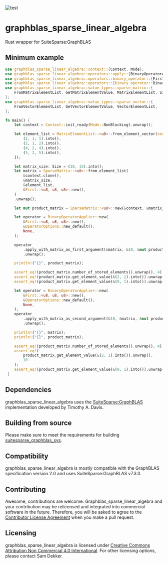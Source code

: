 ![test](https://github.com/code-sam/graphblas_sparse_linear_algebra/actions/workflows/test_main.yml/badge.svg?branch=main)
# graphblas_sparse_linear_algebra
Rust wrapper for SuiteSparse:GraphBLAS

## Minimum example
```rust
use graphblas_sparse_linear_algebra::context::{Context, Mode};
use graphblas_sparse_linear_algebra::operators::apply::{BinaryOperatorApplier, BinaryOperatorApplierTrait};
use graphblas_sparse_linear_algebra::operators::binary_operator::{First};
use graphblas_sparse_linear_algebra::operators::{binary_operator::BinaryOperator, options::OperatorOptions};
use graphblas_sparse_linear_algebra::value_types::sparse_matrix::{
    FromMatrixElementList, GetMatrixElementValue, MatrixElementList, Size, SparseMatrix
};
use graphblas_sparse_linear_algebra::value_types::sparse_vector::{
    FromVectorElementList, GetVectorElementValue, VectorElementList,
};

fn main() {
    let context = Context::init_ready(Mode::NonBlocking).unwrap();

    let element_list = MatrixElementList::<u8>::from_element_vector(vec![
        (1, 1, 1).into(),
        (2, 1, 2).into(),
        (4, 2, 4).into(),
        (5, 2, 5).into(),
    ]);

    let matrix_size: Size = (10, 15).into();
    let matrix = SparseMatrix::<u8>::from_element_list(
        &context.clone(),
        &matrix_size,
        &element_list,
        &First::<u8, u8, u8>::new(),
    )
    .unwrap();

    let mut product_matrix = SparseMatrix::<u8>::new(&context, &matrix_size).unwrap();

    let operator = BinaryOperatorApplier::new(
        &First::<u8, u8, u8>::new(),
        &OperatorOptions::new_default(),
        None,
    );

    operator
        .apply_with_matrix_as_first_argument(&matrix, &10, &mut product_matrix)
        .unwrap();

    println!("{}", product_matrix);

    assert_eq!(product_matrix.number_of_stored_elements().unwrap(), 4);
    assert_eq!(product_matrix.get_element_value(&(2, 1).into()).unwrap(), 2);
    assert_eq!(product_matrix.get_element_value(&(9, 1).into()).unwrap(), 0);

    let operator = BinaryOperatorApplier::new(
        &First::<u8, u8, u8>::new(),
        &OperatorOptions::new_default(),
        None,
    );
    operator
        .apply_with_matrix_as_second_argument(&10, &matrix, &mut product_matrix)
        .unwrap();

    println!("{}", matrix);
    println!("{}", product_matrix);

    assert_eq!(product_matrix.number_of_stored_elements().unwrap(), 4);
    assert_eq!(
        product_matrix.get_element_value(&(2, 1).into()).unwrap(),
        10
    );
    assert_eq!(product_matrix.get_element_value(&(9, 1).into()).unwrap(), 0);
 }
 ```

## Dependencies
graphblas_sparse_linear_algebra uses the [SuiteSparse:GraphBLAS](https://github.com/DrTimothyAldenDavis/GraphBLAS) implementation developed by Timothy A. Davis.

## Building from source
Please make sure to meet the requirements for building [suitesparse_graphblas_sys](https://crates.io/crates/suitesparse_graphblas_sys).

## Compatibility
graphblas_sparse_linear_algebra is mostly compatible with the GraphBLAS specification version 2.0 and uses SuiteSparse:GraphBLAS v7.3.0.

## Contributing
Awesome, contributions are welcome. Graphblas_sparse_linear_algebra and your contribution may be relicensed and integrated into commercial software in the future. Therefore, you will be asked to agree to the [Contributor License Agreement](https://github.com/code-sam/graphblas_sparse_linear_algebra/blob/main/Contributor_License_Agreement.md) when you make a pull request.

## Licensing
graphblas_sparse_linear_algebra is licensed under [Creative Commons Attribution Non Commercial 4.0 International](https://creativecommons.org/licenses/by-nc/4.0/legalcode). For other licensing options, please contact Sam Dekker.
